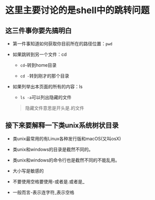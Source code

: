 # 这里主要讨论的是shell中的跳转问题

## 这三件事你要先搞明白
- 第一件事知道如何获取你目前所在的路径位置：`pwd`

- 如果跳转到另一个文件：cd

    - `cd~`转到home目录

    - `cd -`转到刚才的那个目录 

- 如果列举出本页面的所有的内容：ls

    - `ls -a`可以列出隐藏的文件

    > 隐藏文件意思是开头是.的文件

## 接下来要解释一下类unix系统树状目录

- 类unix最常用的有Linux各种发行版和macOS(又叫osX)

- 类unix和windows的目录是截然不同的。

- 类unix和windows的命令行也是截然不同的不能乱用。

- 大小写是敏感的

- 不要使用空格要使用-或者是.或者是_

- 一般而言-表示连字符_表示空格

